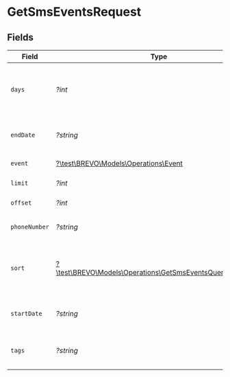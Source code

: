 # GetSmsEventsRequest


## Fields

| Field                                                                                                                          | Type                                                                                                                           | Required                                                                                                                       | Description                                                                                                                    |
| ------------------------------------------------------------------------------------------------------------------------------ | ------------------------------------------------------------------------------------------------------------------------------ | ------------------------------------------------------------------------------------------------------------------------------ | ------------------------------------------------------------------------------------------------------------------------------ |
| `days`                                                                                                                         | *?int*                                                                                                                         | :heavy_minus_sign:                                                                                                             | Number of days in the past including today (positive integer). **Not compatible with 'startDate' and 'endDate'**<br/>          |
| `endDate`                                                                                                                      | *?string*                                                                                                                      | :heavy_minus_sign:                                                                                                             | **Mandatory if startDate is used.** Ending date (YYYY-MM-DD) of the report<br/>                                                |
| `event`                                                                                                                        | [?\test\BREVO\Models\Operations\Event](../../Models/Operations/Event.md)                                                       | :heavy_minus_sign:                                                                                                             | Filter the report for specific events                                                                                          |
| `limit`                                                                                                                        | *?int*                                                                                                                         | :heavy_minus_sign:                                                                                                             | Number of documents per page                                                                                                   |
| `offset`                                                                                                                       | *?int*                                                                                                                         | :heavy_minus_sign:                                                                                                             | Index of the first document of the page                                                                                        |
| `phoneNumber`                                                                                                                  | *?string*                                                                                                                      | :heavy_minus_sign:                                                                                                             | Filter the report for a specific phone number                                                                                  |
| `sort`                                                                                                                         | [?\test\BREVO\Models\Operations\GetSmsEventsQueryParamSort](../../Models/Operations/GetSmsEventsQueryParamSort.md)             | :heavy_minus_sign:                                                                                                             | Sort the results in the ascending/descending order of record creation. Default order is **descending** if `sort` is not passed |
| `startDate`                                                                                                                    | *?string*                                                                                                                      | :heavy_minus_sign:                                                                                                             | **Mandatory if endDate is used.** Starting date (YYYY-MM-DD) of the report<br/>                                                |
| `tags`                                                                                                                         | *?string*                                                                                                                      | :heavy_minus_sign:                                                                                                             | Filter the report for specific tags passed as a serialized urlencoded array                                                    |
